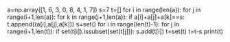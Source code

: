 a=np.array([1, 6, 3, 0, 8, 4, 1, 7])
s=7
t=[]
for i in range(len(a)):
    for j in range(i+1,len(a)):
        for k in range(j+1,len(a)):
            if a[i]+a[j]+a[k]==s:
                t.append((a[i],a[j],a[k]))
s=set()
for i in range(len(t)-1):
    for j in range(i+1,len(t)):
        if set(t[i]).issubset(set(t[j])):
            s.add(t[i])
t=set(t)
t=t-s
print(t)
